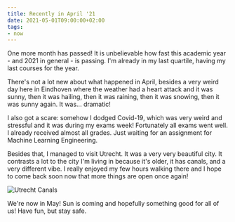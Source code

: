 ```yaml
---
title: Recently in April '21
date: 2021-05-01T09:00:00+02:00
tags:
- now
---
```


One more month has passed! It is unbelievable how fast this academic year - and 2021 in general - is passing. I'm already in my last quartile, having my last courses for the year.

<!--more-->

There's not a lot new about what happened in April, besides a very weird day here in Eindhoven where the weather had a heart attack and it was sunny, then it was hailing, then it was raining, then it was snowing, then it was sunny again. It was... dramatic!

I also got a scare: somehow I dodged Covid-19, which was very weird and stressful and it was during my exams week! Fortunately all exams went well. I already received almost all grades. Just waiting for an assignment for Machine Learning Engineering.

Besides that, I managed to visit Utrecht. It was a very very beautiful city. It contrasts a lot to the city I'm living in because it's older, it has canals, and a very different vibe. I really enjoyed my few hours walking there and I hope to come back soon now that more things are open once again!

![Utrecht Canals](cdn:/2021-05-utrecht "Utrecht Canals")

We're now in May! Sun is coming and hopefully something good for all of us! Have fun, but stay safe.
